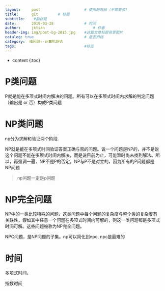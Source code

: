 ```yaml
---
layout:     post   				    # 使用的布局（不需要改）
title:      git			# 标题 
subtitle:  	 #副标题
date:       2019-03-28 				# 时间
author:     jktian 						# 作者
header-img: img/post-bg-2015.jpg 	#这篇文章标题背景图片
catalog: true 						# 是否归档
category:  缘因洞--计算机理论
tags:								#标签
---
```

* content
{:toc}

# P类问题
P就是能在多项式时间内解决的问题。所有可以在多项式时间内求解的判定问题（输出是 or 否）构成P类问题





# NP类问题
np分为求解和验证两个阶段.

NP就是能在多项式时间验证答案正确与否的问题。说一个问题是NP的，并不是说这个问题不能在多项式时间内解决，而是说目前为止，可能暂时尚未找到解法。所以，再强调一遍，NP不是P的否定。NP与P不是对立的，因为所有的P问题都是NP问题

> np问题一定是p问题

# NP完全问题
NP中的一类比较特殊的问题，这类问题中每个问题的复杂度与整个类的复杂度有关联性，假如其中任意一个问题在多项式时间内可解的，则这一类问题都是多项式时间可解。这些问题被称为NP完全问题。

NPC问题，是NP问题的子集。np可以简化到npc, npc是最难的

# 时间
多项式时间，

指数时间